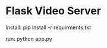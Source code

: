 Flask Video Server
=====================


Install: pip install -r requirments.txt

run: python app.py
